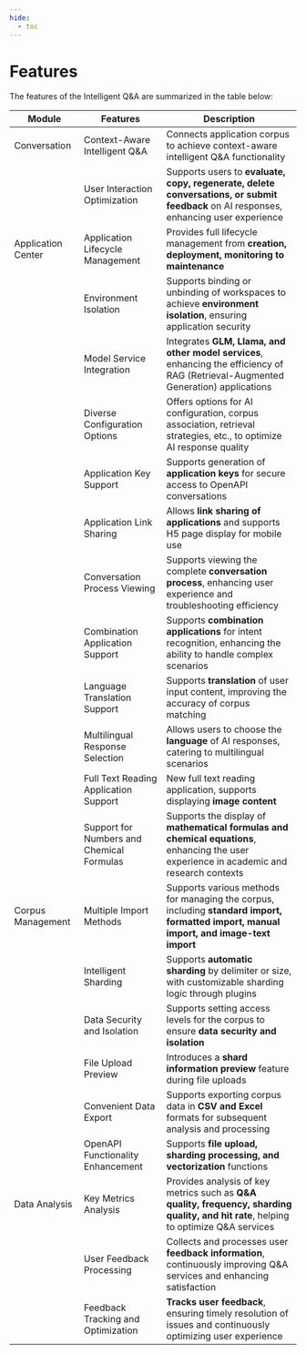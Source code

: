 ```yaml
---
hide:
  - toc
---
```


# Features

The features of the Intelligent Q&A are summarized in the table below:

| Module | Features | Description |
| --- | ---- | --- |
| Conversation | Context-Aware Intelligent Q&A | Connects application corpus to achieve context-aware intelligent Q&A functionality |
| | User Interaction Optimization | Supports users to **evaluate, copy, regenerate, delete conversations, or submit feedback** on AI responses, enhancing user experience |
| Application Center | Application Lifecycle Management | Provides full lifecycle management from **creation, deployment, monitoring to maintenance** |
| | Environment Isolation | Supports binding or unbinding of workspaces to achieve **environment isolation**, ensuring application security |
| | Model Service Integration | Integrates **GLM, Llama, and other model services**, enhancing the efficiency of RAG (Retrieval-Augmented Generation) applications |
| | Diverse Configuration Options | Offers options for AI configuration, corpus association, retrieval strategies, etc., to optimize AI response quality |
| | Application Key Support | Supports generation of **application keys** for secure access to OpenAPI conversations |
| | Application Link Sharing | Allows **link sharing of applications** and supports H5 page display for mobile use |
| | Conversation Process Viewing | Supports viewing the complete **conversation process**, enhancing user experience and troubleshooting efficiency |
| | Combination Application Support | Supports **combination applications** for intent recognition, enhancing the ability to handle complex scenarios |
| | Language Translation Support | Supports **translation** of user input content, improving the accuracy of corpus matching |
| | Multilingual Response Selection | Allows users to choose the **language** of AI responses, catering to multilingual scenarios |
| | Full Text Reading Application Support | New full text reading application, supports displaying **image content** |
| | Support for Numbers and Chemical Formulas | Supports the display of **mathematical formulas and chemical equations**, enhancing the user experience in academic and research contexts |
| Corpus Management | Multiple Import Methods | Supports various methods for managing the corpus, including **standard import, formatted import, manual import, and image-text import** |
| | Intelligent Sharding | Supports **automatic sharding** by delimiter or size, with customizable sharding logic through plugins |
| | Data Security and Isolation | Supports setting access levels for the corpus to ensure **data security and isolation** |
| | File Upload Preview | Introduces a **shard information preview** feature during file uploads |
| | Convenient Data Export | Supports exporting corpus data in **CSV and Excel** formats for subsequent analysis and processing |
| | OpenAPI Functionality Enhancement | Supports **file upload, sharding processing, and vectorization** functions |
| Data Analysis | Key Metrics Analysis | Provides analysis of key metrics such as **Q&A quality, frequency, sharding quality, and hit rate**, helping to optimize Q&A services |
| | User Feedback Processing | Collects and processes user **feedback information**, continuously improving Q&A services and enhancing satisfaction |
| | Feedback Tracking and Optimization | **Tracks user feedback**, ensuring timely resolution of issues and continuously optimizing user experience |
